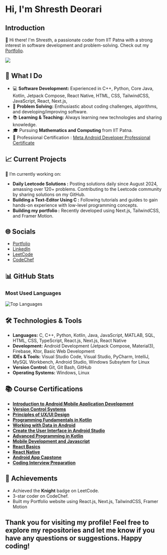 # Hi, I'm Shresth Deorari

## Introduction
👋 Hi there! I'm Shresth, a passionate coder from IIT Patna with a strong interest in software development and problem-solving. Check out my [Portfolio](https://shresth-deorari.github.io/Portfolio/).

![](https://komarev.com/ghpvc/?username=shresth-deorari)

## 🚀 What I Do
- 💻 **Software Development:** Experienced in C++, Python, Core Java, Kotlin, Jetpack Compose, React Native, HTML, CSS, TailwindCSS, JavaScript, React, Next.js,
- 🧩 **Problem Solving:** Enthusiastic about coding challenges, algorithms, and developing/improving software.
- 📚 **Learning & Teaching:** Always learning new technologies and sharing knowledge.
- 🎓 Pursuing **Mathematics and Computing** from IIT Patna.
- 🎯 Professional Certification : [Meta Android Developer Professional Certificate](https://coursera.org/share/af355e352afcd1806ce54dd3212664ba)

## 📈 Current Projects
🔭 I’m currently working on:
- **Daily Leetcode Solutions :** Posting solutions daily since August 2024, amassing over 120+ problems. Contributing to the Leetcode community by sharing solutions on my GitHub.
- **Building a Text-Editor Using C :** Following tutorials and guides to gain hands-on experience with low-level programming concepts.
- **Building my portfolio :** Recently developed using Next.js, TailwindCSS, and Framer Motion.

## 🌐 Socials
- [Portfolio](https://shresth-deorari.github.io/Portfolio/)
- [LinkedIn](https://www.linkedin.com/in/shresth-deorari-iit-patna/)
- [LeetCode](https://leetcode.com/u/Shresth_Deorari/)
- [CodeChef](https://www.codechef.com/users/sahabrocker)

## 📊 GitHub Stats

### Most Used Languages
![Top Languages](https://github-readme-stats.vercel.app/api/top-langs/?username=Shresth-Deorari&layout=compact&hide=css,Shell,Procfile&hide_border=true&theme=tokyonight&card_width=450&cache_seconds=1800)

## 🛠️ Technologies & Tools
- **Languages:** C, C++, Python, Kotlin, Java, JavaScript, MATLAB, SQL, HTML, CSS, TypeScript, React.js, Next.js, React Native
- **Development:** Android Development (Jetpack Compose, Material3), Firebase, Ktor, Basic Web Development
- **IDEs & Tools:** Visual Studio Code, Visual Studio, PyCharm, IntelliJ, MySQL Workbench, Android Studio, Windows Subsytem for Linux
- **Version Control:** Git, Git Bash, GitHub
- **Operating Systems:** Windows, Linux

## 📚 Course Certifications
- **[Introduction to Android Mobile Application Development](https://coursera.org/share/17d626b0130801749f4391533f1c2a84)**
- **[Version Control Systems](https://coursera.org/share/49580534fb0f1ab2988e64b488636998)**
- **[Principles of UX/UI Design](https://coursera.org/share/cf9dc01fe9c4a254cd2a8d818d26f25d)**
- **[Programming Fundamentals in Kotlin](https://coursera.org/share/2d6e3af6a2cffc0ccfbbf5b8ea3c4dbf)**
- **[Working with Data in Android](https://coursera.org/share/e6985c4454a4b4185d51ff11ea5a6345)**
- **[Create the User Interface in Android Studio](https://coursera.org/share/15ee2213c72d6f69dff409d09c9a9310)**
- **[Advanced Programming in Kotlin](https://coursera.org/share/3d6b50d91593a4f87b38e3407f558fba)**
- **[Mobile Development and Javascript](https://coursera.org/share/75e6b390db236e44896265989953a253)**
- **[React Basics](https://coursera.org/share/16efd654f316ae2f2a62840a48f48159)**
- **[React Native](https://coursera.org/share/cc0a991c4dbaa0e7be9e69a7cb235a21)**
- **[Android App Capstone](https://coursera.org/share/26e2221d40e7e511de2c2b4fbcac5572)**
- **[Coding Interview Preparation](https://coursera.org/share/f59c0b64907e18a448cb28ca3bb99f2a)**

## 🌟 Achievements
- Achieved the **Knight** badge on LeetCode.
- 3-star coder on CodeChef.
- Built my Portfolio website using React.js, Next.js, TailwindCSS, Framer Motion

## Thank you for visiting my profile! Feel free to explore my repositories and let me know if you have any questions or suggestions. Happy coding!

